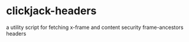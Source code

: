 # clickjack-headers
a utility script for fetching x-frame and content security frame-ancestors headers
